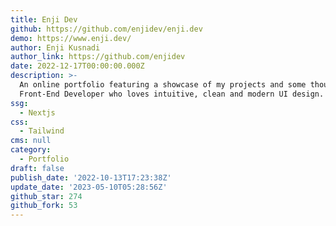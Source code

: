 ```yaml
---
title: Enji Dev
github: https://github.com/enjidev/enji.dev
demo: https://www.enji.dev/
author: Enji Kusnadi
author_link: https://github.com/enjidev
date: 2022-12-17T00:00:00.000Z
description: >-
  An online portfolio featuring a showcase of my projects and some thoughts as a
  Front-End Developer who loves intuitive, clean and modern UI design.
ssg:
  - Nextjs
css:
  - Tailwind
cms: null
category:
  - Portfolio
draft: false
publish_date: '2022-10-13T17:23:38Z'
update_date: '2023-05-10T05:28:56Z'
github_star: 274
github_fork: 53
---
```

